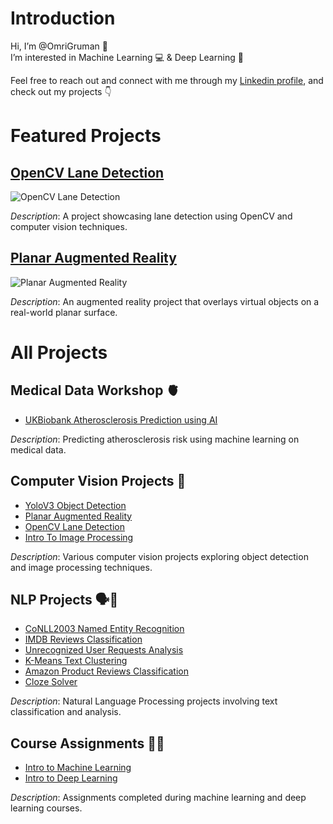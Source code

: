 # Introduction

Hi, I’m @OmriGruman 👋  
I’m interested in Machine Learning 💻 & Deep Learning 🧠

Feel free to reach out and connect with me through my [Linkedin profile](https://www.linkedin.com/in/omri-gruman-383b4821a/), and check out my projects 👇

# Featured Projects

## [OpenCV Lane Detection](https://github.com/OmriGruman/opencv-lane-detection)

![OpenCV Lane Detection](https://github.com/OmriGruman/opencv-lane-detection/blob/master/Videos/lanes.gif)

*Description*: A project showcasing lane detection using OpenCV and computer vision techniques.

## [Planar Augmented Reality](https://github.com/OmriGruman/augmented-reality)

![Planar Augmented Reality](https://github.com/OmriGruman/augmented-reality/blob/master/Videos/rendered_drill.gif)

*Description*: An augmented reality project that overlays virtual objects on a real-world planar surface.

# All Projects

## Medical Data Workshop 🫀

- [UKBiobank Atherosclerosis Prediction using AI](https://github.com/OmriGruman/ukb-atherosclerosis-prediction)

*Description*: Predicting atherosclerosis risk using machine learning on medical data.

## Computer Vision Projects 👀

- [YoloV3 Object Detection](https://github.com/OmriGruman/yolo-v3-object-detection)
- [Planar Augmented Reality](https://github.com/OmriGruman/planar-augmented-reality)
- [OpenCV Lane Detection](https://github.com/OmriGruman/opencv-lane-detection)
- [Intro To Image Processing](https://github.com/OmriGruman/intro-to-image-processing)

*Description*: Various computer vision projects exploring object detection and image processing techniques.

## NLP Projects 🗣️📃

- [CoNLL2003 Named Entity Recognition](https://github.com/OmriGruman/conll2003-ner)
- [IMDB Reviews Classification](https://github.com/OmriGruman/imdb-reviews-lm-classification)
- [Unrecognized User Requests Analysis](https://github.com/OmriGruman/unrecognized-user-requests-analysis)
- [K-Means Text Clustering](https://github.com/OmriGruman/k-means-text-clustering)
- [Amazon Product Reviews Classification](https://github.com/OmriGruman/amazon-product-reviews-classification)
- [Cloze Solver](https://github.com/OmriGruman/cloze-solver)

*Description*: Natural Language Processing projects involving text classification and analysis.

## Course Assignments 🧑‍🎓

- [Intro to Machine Learning](https://github.com/OmriGruman/intro-to-machine-learning)
- [Intro to Deep Learning](https://github.com/OmriGruman/intro-to-deep-learning)

*Description*: Assignments completed during machine learning and deep learning courses.

